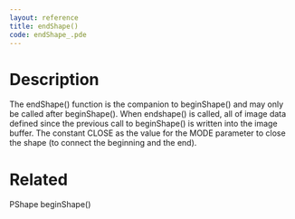 ```yaml
---
layout: reference
title: endShape()
code: endShape_.pde
---
```


# Description

The endShape() function is the companion to beginShape() and may only be called after beginShape(). When endshape() is called, all of image data defined since the previous call to beginShape() is written into the image buffer. The constant CLOSE as the value for the MODE parameter to close the shape (to connect the beginning and the end). 

# Related

PShape
beginShape()
